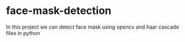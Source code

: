 # face-mask-detection

In this project we can detect face mask using opencv and haar cascade files in python

